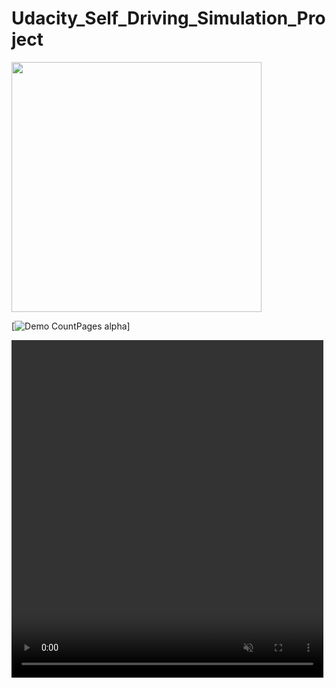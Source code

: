# Udacity_Self_Driving_Simulation_Project

<img height="400px" width="400px" src="udacity_trimmed.mp4"/>

[![Demo CountPages alpha]("./udacity_trimmed.mp4")]

<div class="row post-image-bg" markdown="0">
    <video width="99%" height="540" autoplay loop muted markdown="1">
        <source src="./udacity_trimmed.mp4" type="video/mp4" markdown="1" >
        <source src="./udacity_trimmed.mp4" type="video/webm" markdown="1">
    </video>
</div>
